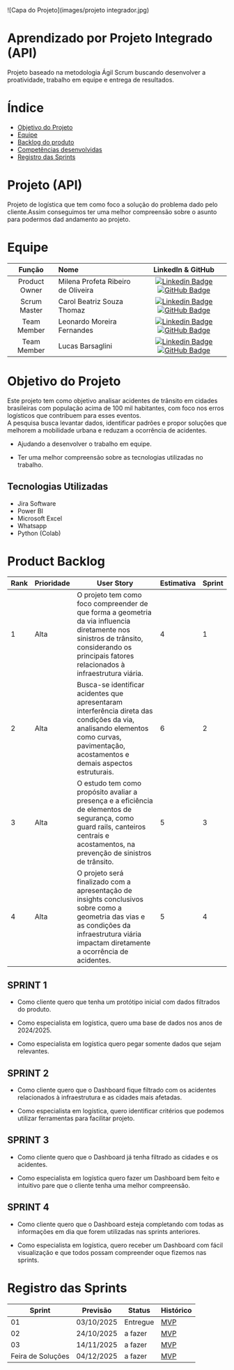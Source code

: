 ![Capa do Projeto](images/projeto integrador.jpg)

# Aprendizado por Projeto Integrado (API)


Projeto baseado na metodologia Ágil Scrum buscando desenvolver a proatividade, trabalho em equipe e entrega de resultados.

# Índice
* [Objetivo do Projeto](#objetivo-do-projeto)
* [Equipe](#Equipe)
* [Backlog do produto](#Product-Backlog)
* [Competências desenvolvidas](#competências-desenvolvidas)
* [Registro das Sprints](#Registro-das-Sprints)


# Projeto (API) 
Projeto de logística que tem como foco a solução do problema dado pelo cliente.Assim conseguimos ter uma melhor compreensão sobre o asunto para podermos dad andamento ao projeto.

# Equipe
|    Função     | Nome                                  |                                                                                                                                                      LinkedIn & GitHub                                                                                                                                                      |    
| :-----------: | :------------------------------------ | :-------------------------------------------------------------------------------------------------------------------------------------------------------------------------------------------------------------------------------------------------------------------------------------------------------------------------: |
| Product Owner | Milena Profeta Ribeiro de Oliveira |     [![Linkedin Badge](https://img.shields.io/badge/Linkedin-blue?style=flat-square&logo=Linkedin&logoColor=white)](https://www.linkedin.com/in/milena-profeta-de-oliveira-3a710220a?utm_source=share&utm_campaign=share_via&utm_content=profile&utm_medium=android_app) [![GitHub Badge](https://img.shields.io/badge/GitHub-111217?style=flat-square&logo=github&logoColor=white)](https://github.com/MilenaProfeta)              |
| Scrum Master  | Carol Beatriz Souza Thomaz |            [![Linkedin Badge](https://img.shields.io/badge/Linkedin-blue?style=flat-square&logo=Linkedin&logoColor=white)](https://www.linkedin.com/in/caroline-thomaz-33905718a/) [![GitHub Badge](https://img.shields.io/badge/GitHub-111217?style=flat-square&logo=github&logoColor=white)](https://github.com/cah)
| Team Member   | Leonardo Moreira Fernandes |         [![Linkedin Badge](https://img.shields.io/badge/Linkedin-blue?style=flat-square&logo=Linkedin&logoColor=white)](https://www.linkedin.com/in/leonardo-fernandes-8a28252b3/) [![GitHub Badge](https://img.shields.io/badge/GitHub-111217?style=flat-square&logo=github&logoColor=white)](https://github.com/Leo695)        |
|  Team Member  | Lucas Barsaglini |   [![Linkedin Badge](https://img.shields.io/badge/Linkedin-blue?style=flat-square&logo=Linkedin&logoColor=white)](https://www.linkedin.com/in/lucas-barsaglini-71774b188/) [![GitHub Badge](https://img.shields.io/badge/GitHub-111217?style=flat-square&logo=github&logoColor=white)](https://github.com/Barsaglini99)   |

# Objetivo do Projeto
 Este projeto tem como objetivo analisar acidentes de trânsito em cidades brasileiras com população acima de 100 mil habitantes, com foco nos erros logísticos que contribuem para esses eventos.  
A pesquisa busca levantar dados, identificar padrões e propor soluções que melhorem a mobilidade urbana e reduzam a ocorrência de acidentes.

* Ajudando a desenvolver o trabalho em equipe.

* Ter uma melhor compreensão sobre as tecnologias utilizadas no trabalho.




## Tecnologias Utilizadas

* Jira Software
* Power BI
* Microsoft Excel
* Whatsapp 
* Python (Colab)
  



# Product Backlog

| Rank | Prioridade | User Story                                                                                                |   Estimativa    | Sprint                                                                                                       
|------|------------|------------|-----------------|---------------------------------------------------------------------------------------------------------------
| 1    | Alta       |O projeto tem como foco compreender de que forma a geometria da via influencia diretamente nos sinistros de trânsito, considerando os principais fatores relacionados à infraestrutura viária. | 4              | 1
| 2    | Alta       |Busca-se identificar acidentes que apresentaram interferência direta das condições da via, analisando elementos como curvas, pavimentação, acostamentos e demais aspectos estruturais.                          | 6             | 2
| 3    | Alta       |O estudo tem como propósito avaliar a presença e a eficiência de elementos de segurança, como guard rails, canteiros centrais e acostamentos, na prevenção de sinistros de trânsito.                  | 5              | 3
| 4    | Alta       |O projeto será finalizado com a apresentação de insights conclusivos sobre como a geometria das vias e as condições da infraestrutura viária impactam diretamente a ocorrência de acidentes.                 | 5             | 4



   

             

 ## SPRINT 1

* Como cliente quero que tenha um protótipo inicial com dados filtrados do produto.
 
* Como especialista em logística, quero uma base de dados nos anos de 2024/2025.

* Como especialista em logística quero pegar somente dados que sejam relevantes.
                                                                   

                                     

## SPRINT 2                                                                

* Como cliente quero que o Dashboard fique filtrado com os acidentes relacionados à infraestrutura e as cidades mais afetadas.

* Como especialista em logística, quero  identificar critérios que podemos utilizar ferramentas para facilitar 
projeto.                                                                                                                                                 

## SPRINT 3 
                          
* Como cliente quero que o Dashboard já tenha filtrado as cidades e os acidentes.

* Como especialista em logística quero fazer um Dashboard bem feito e intuitivo pare que o cliente tenha uma melhor compreensão.



 ## SPRINT 4

* Como cliente quero que o Dashboard esteja completando com todas as informações em dia que forem utilizadas nas sprints anteriores.

* Como especialista em logística, quero receber um Dashboard com fácil visualização e que todos possam compreender oque fizemos nas sprints.


  
# Registro das Sprints

| Sprint            | Previsão   | Status   | Histórico |
|-------------------|------------|----------|-----------|
| 01                | 03/10/2025 | Entregue   | [MVP](MVP/sp1.md)  |
| 02                | 24/10/2025 | a fazer  | [MVP](MVP/sp2.md)  |
| 03                | 14/11/2025 | a fazer  | [MVP](MVP/sp3.md)  |
| Feira de Soluções | 04/12/2025 | a fazer  | [MVP](#)  |

